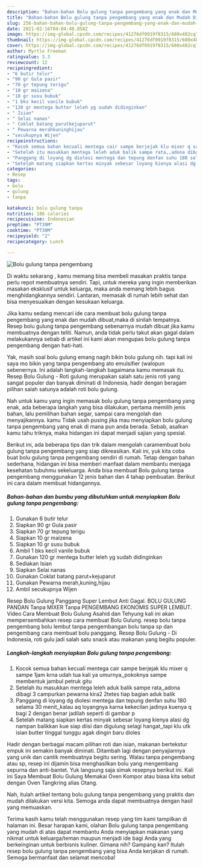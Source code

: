 ```yaml
---
description: "Bahan-bahan Bolu gulung tanpa pengembang yang enak dan Mudah Dibuat"
title: "Bahan-bahan Bolu gulung tanpa pengembang yang enak dan Mudah Dibuat"
slug: 256-bahan-bahan-bolu-gulung-tanpa-pengembang-yang-enak-dan-mudah-dibuat
date: 2021-02-16T04:04:40.858Z
image: https://img-global.cpcdn.com/recipes/41276df0919f8315/680x482cq70/bolu-gulung-tanpa-pengembang-foto-resep-utama.jpg
thumbnail: https://img-global.cpcdn.com/recipes/41276df0919f8315/680x482cq70/bolu-gulung-tanpa-pengembang-foto-resep-utama.jpg
cover: https://img-global.cpcdn.com/recipes/41276df0919f8315/680x482cq70/bolu-gulung-tanpa-pengembang-foto-resep-utama.jpg
author: Myrtle Freeman
ratingvalue: 3.3
reviewcount: 12
recipeingredient:
- "6 butir telur"
- "90 gr Gula pasir"
- "70 gr tepung terigu"
- "10 gr maizena"
- "10 gr susu bubuk"
- "1 bks kecil vanile bubuk"
- "120 gr mentega butter leleh yg sudah didinginkan"
- " Isian"
- " Selai nanas"
- " Coklat batang parutkejuparut"
- " Pewarna merahkuninghijau"
- "secukupnya Wijen"
recipeinstructions:
- "Kocok semua bahan kecuali mentega cair sampe berjejak klu mixer q sampe 1jam krna udah tua kali ya umurnya,,pokoknya sampe membentuk jambul petruk gitu"
- "Setelah itu masukkan mentega leleh aduk balik sampe rata,,adona dibagi 3 campurkan pewarna kira2 2tetes tiap bagian aduk balik"
- "Panggang di loyang dg diolesi mentega dan tepung denfan suhu 180 selama 30 menit,,kalau aq loyangnya karna kekecilan jadinya kuenya q bagi 2 dengan benar jadilah seperti di gambar p"
- "Setelah matang siapkan kertas minyak sebesar loyang kienya alasi dg nampan balikkan kue siap diisi dan digulung selagi hangat,,tapi klu utk isian butter tinggal tunggu agak dingin baru dioles"
categories:
- Resep
tags:
- bolu
- gulung
- tanpa

katakunci: bolu gulung tanpa 
nutrition: 186 calories
recipecuisine: Indonesian
preptime: "PT39M"
cooktime: "PT30M"
recipeyield: "2"
recipecategory: Lunch

---
```



![Bolu gulung tanpa pengembang](https://img-global.cpcdn.com/recipes/41276df0919f8315/680x482cq70/bolu-gulung-tanpa-pengembang-foto-resep-utama.jpg)

Di waktu  sekarang , kamu memang bisa membeli masakan praktis tanpa perlu repot membuatnya sendiri. Tapi, untuk mereka yang ingin memberikan masakan eksklusif untuk keluarga, maka anda memang lebih bagus menghidangkannya sendiri. Lantaran, memasak di rumah lebih sehat dan bisa menyesuaikan dengan kesukaan keluarga.

Jika kamu sedang mencari ide cara membuat bolu gulung tanpa pengembang yang enak dan mudah dibuat,maka di sinilah tempatnya. Resep bolu gulung tanpa pengembang  sebenarnya mudah dibuat jika kamu membuatnya dengan teliti. Namun, anda tidak perlu takut akan gagal dalam melakukannya 
sebab di artikel ini kami akan mengupas bolu gulung tanpa pengembang dengan hati-hati.  

Yak, masih soal bolu gulung emang nagih bikin bolu gulung nih. tapi kali ini saya mo bikin yang tanpa pengembang ato emulsifier (walopun sebenernya. Ini adalah langkah-langkah bagaimana kamu memasak itu. Resep Bolu Gulung - Roti gulung merupakan salah satu jenis roti yang sangat populer dan banyak diminati di Indonesia, hadir dengan beragam pilihan salah satunya adalah roti bolu gulung.

Nah untuk kamu yang ingin memasak bolu gulung tanpa pengembang yang enak, ada beberapa langkah yang bisa dilakukan, pertama memilih jenis bahan, lalu pemilihan bahan segar, sampai cara mengolah dan menyajikannya. kamu Tidak usah pusing jika mau menyiapkan bolu gulung tanpa pengembang yang enak di mana pun anda berada. Sebab, asalkan kamu  tahu triknya, maka hidangan ini dapat menjadi sajian yang spesial.

Berikut ini, ada beberapa tips dan trik dalam mengolah caramembuat bolu gulung tanpa pengembang yang siap dikreasikan. Kali ini, yuk kita coba buat bolu gulung tanpa pengembang sendiri di rumah. Tetap dengan bahan sederhana, hidangan ini bisa memberi manfaat dalam membantu menjaga kesehatan tubuhmu sekeluarga. Anda bisa membuat Bolu gulung tanpa pengembang menggunakan 12 jenis bahan dan 4 tahap pembuatan. Berikut ini cara dalam membuat hidangannya.

<!--inarticleads1-->

##### Bahan-bahan dan bumbu yang dibutuhkan untuk menyiapkan Bolu gulung tanpa pengembang:

1. Gunakan 6 butir telur
1. Siapkan 90 gr Gula pasir
1. Siapkan 70 gr tepung terigu
1. Siapkan 10 gr maizena
1. Siapkan 10 gr susu bubuk
1. Ambil 1 bks kecil vanile bubuk
1. Gunakan 120 gr mentega butter leleh yg sudah didinginkan
1. Sediakan  Isian
1. Siapkan  Selai nanas
1. Gunakan  Coklat batang parut+kejuparut
1. Gunakan  Pewarna merah,kuning,hijau
1. Ambil secukupnya Wijen


Resep Bolu Gulung Panggang Super Lembut Anti Gagal. BOLU GULUNG PANDAN Tanpa MIXER Tanpa PENGEMBANG EKONOMIS SUPER LEMBUT. Video Cara Membuat Bolu Gulung Asahid dan Tehyung kali ini akan mempersembahkan resep cara membuat Bolu Gulung. resep bolu tanpa pengembang bolu lembut tanpa pengembangan bolu tanpa sp dan pengembang cara membuat bolu panggang. Resep Bolu Gulung - Di Indonesia, roti gulu jadi salah satu snack atau makanan yang begitu populer. 

<!--inarticleads2-->

##### Langkah-langkah menyiapkan Bolu gulung tanpa pengembang:

1. Kocok semua bahan kecuali mentega cair sampe berjejak klu mixer q sampe 1jam krna udah tua kali ya umurnya,,pokoknya sampe membentuk jambul petruk gitu
1. Setelah itu masukkan mentega leleh aduk balik sampe rata,,adona dibagi 3 campurkan pewarna kira2 2tetes tiap bagian aduk balik
1. Panggang di loyang dg diolesi mentega dan tepung denfan suhu 180 selama 30 menit,,kalau aq loyangnya karna kekecilan jadinya kuenya q bagi 2 dengan benar jadilah seperti di gambar p
1. Setelah matang siapkan kertas minyak sebesar loyang kienya alasi dg nampan balikkan kue siap diisi dan digulung selagi hangat,,tapi klu utk isian butter tinggal tunggu agak dingin baru dioles


Hadir dengan berbagai macam pilihan roti dan isian, makanan bertekstur empuk ini semakin banyak diminati. Ditambah lagi dengan penyajiannya yang unik dan cantik membuatnya begitu sering. Walau tanpa pengembang atau sp, resep ini dijamin bisa menghasilkan bolu yang mengembang sepurna dan anti-bantet. Yuk langsung saja simak resepnya berikut ini. Kali ini Saya Membuat Bolu Gulung Memakai Oven Kompor atau biasa kita sebut dengan Oven Tangkring alias Otang. 

Nah, itulah artikel tentang  bolu gulung tanpa pengembang  yang praktis dan mudah dilakukan versi kita. Semoga anda dapat membuatnya dengan hasil yang memuaskan. 

Terima kasih kamu telah menggunakan resep yang tim kami tampilkan di halaman ini. Besar harapan kami, olahan  Bolu gulung tanpa pengembang yang mudah di atas dapat membantu Anda menyiapkan makanan yang nikmat untuk keluarga/teman maupun menjadi ide bagi Anda yang berkeinginan untuk berbisnis kuliner. Gimana nih? Gampang kan? Itulah resep bolu gulung tanpa pengembang yang bisa Anda kerjakan di rumah. Semoga bermanfaat dan selamat mencoba!

